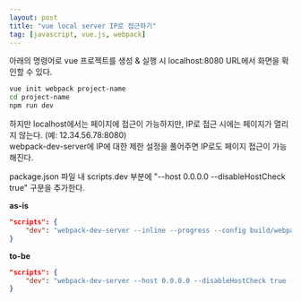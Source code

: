 ```yaml
---
layout: post
title: "vue local server IP로 접근하기"
tag: [javascript, vue.js, webpack]
---
```


아래의 명령어로 vue 프로젝트를 생성 & 실행 시 localhost:8080 URL에서 화면을 확인할 수 있다.

~~~bash
vue init webpack project-name
cd project-name
npm run dev
~~~

하지만 localhost에서는 페이지에 접근이 가능하지만, IP로 접근 시에는 페이지가 열리지 않는다. (예: 12.34.56.78:8080)  
webpack-dev-server에 IP에 대한 제한 설정을 풀어주면 IP로도 페이지 접근이 가능해진다.

package.json 파일 내 scripts.dev 부분에 "--host 0.0.0.0 --disableHostCheck true" 구문을 추가한다.

**as-is**
~~~json
"scripts": {
    "dev": "webpack-dev-server --inline --progress --config build/webpack.dev.conf.js"
}
~~~

**to-be**
~~~json
"scripts": {
    "dev": "webpack-dev-server --host 0.0.0.0 --disableHostCheck true --inline --progress --config build/webpack.dev.conf.js"
}
~~~
